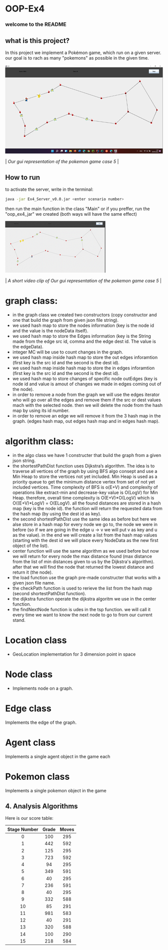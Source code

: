 # OOP-Ex4
### welcome to the README


## what is this project?

In this project we implement a Pokémon game, which run on a given server. our goal is to rach as many "pokemons" as possible in the given time.

![Screenshot](images/case5.png)

| *Our gui representation of the pokemon game case 5* |



## How to run
to activate the server, write in the terminal:
```bash
java -jar Ex4_Server_v0.0.jar <enter scenario number>
```
then run the main function in the class "Main" or if you preffer, run the "oop_ex4_jar" we created (both ways will have the same effect)

![Alt Text](images/pokemon_game_video.gif)


| *A short video clip of Our gui representation of the pokemon game case 5* |


# graph class:
* in the graph class we created two constructors (copy constructor and one that build the graph from given json file string).
* we used hash map to store the nodes information (key is the node id and the value is the nodeData itself).
* we used hash map to store the Edges information (key is the String made from the edge src id, comma and the edge dest id. The value is the edgeData).
* integer MC will be use to count changes in the graph.
* we used hash map inside hash map to store the out edges inforamtion (first key is the src id and the second is the dest id).
* we used hash map inside hash map to store the in edges inforamtion (first key is the src id and the second is the dest id).
* we used hash map to store changes of specific node outEdges (key is node id and value is amout of changes we made in edges coming out of the node).
* in order to remove a node from the graph we will use the edges iterator who will go over all the edges and remove them if the src or dest values mach with the selected node.
then we will delete the node from the hash map by using its id number.
* in order to remove an edge we will remove it from the 3 hash map in the graph. (edges hash map, out edges hash map and in edges hash map).


# algorithm class:
* in the algo class we have 1 constructer that build the graph from a given json string.
* the shortestPathDist function uses Dijkstra’s algorithm. The idea is to traverse all vertices of the graph by using BFS algo consept and use a Min Heap to store the vertices not yet included. Min Heap is used as a priority queue to get the minimum distance vertex from set of not yet included vertices. Time complexity of BFS is o(E+V) and complexity of operations like extract-min and decrease-key value is O(LogV) for Min Heap. therefore, overall time complexity is O(E+V)*O(LogV) which is O((E+V)*LogV) = O(ELogV). all the found distances are stored in a hash map (key is the node id). the function will return the requested data from the hash map (by using the dest id as key).
* the second shortestPathDist use the same idea as before but here we alse store in a hash map for every node we go to, the node we were in before (so if we are going in the edge u -> v we will put v as key and u as the value). in the end we will create a list from the hash map values (starting with the dest id we will place every NodeData as the new first object of the list).
* center function will use the same algorithm as we used before but now we will return for every node the max distance found (max distance from the list of min distances given to us by the Dijkstra's algorithm). after that we will find the node that returned the lowest distance and return it (the node).
* the load function use the graph pre-made constructer that works with a given json file name.
* the checkPath function is used to rerieve the list from the hash map (second shortestPathDist function).
* the dijkstra function operate the dijkstra algoritm we use in the center function.
* the findNextNode function is udes in the tsp function. we will call it every time we want to know the next node to go to from our current stand.


# Location class
* GeoLocation implementation for 3 dimension point in space



# Node class
* Implements node on a graph.


# Edge class
Implements the edge of the graph.


# Agent class
Implements a single agent object in the game
each


# Pokemon class
Implements a single pokemon object in the game





## 4. Analysis Algorithms
Here is our score table:

| Stage Number | Grade | Moves |  
| :---: | :---: |:-----:|     
| 0 | 100 |  295  |
| 1  | 442 |  592  |
| 2  | 125 |  295  |
| 3  | 723 |  592  |
| 4  | 94 | 295   |
| 5  | 349 |  591  |
| 6  | 40 |  295  |
| 7  | 236 |  591  |
| 8  | 40 |  295  |
| 9  | 332 |  588  | 
| 10  | 85 |  291  |
| 11  | 981 |  583  |
| 12  | 40 |  291  |
| 13  | 320 |  588  |
| 14  | 100 |  290  |
| 15 | 218 |  584  |

